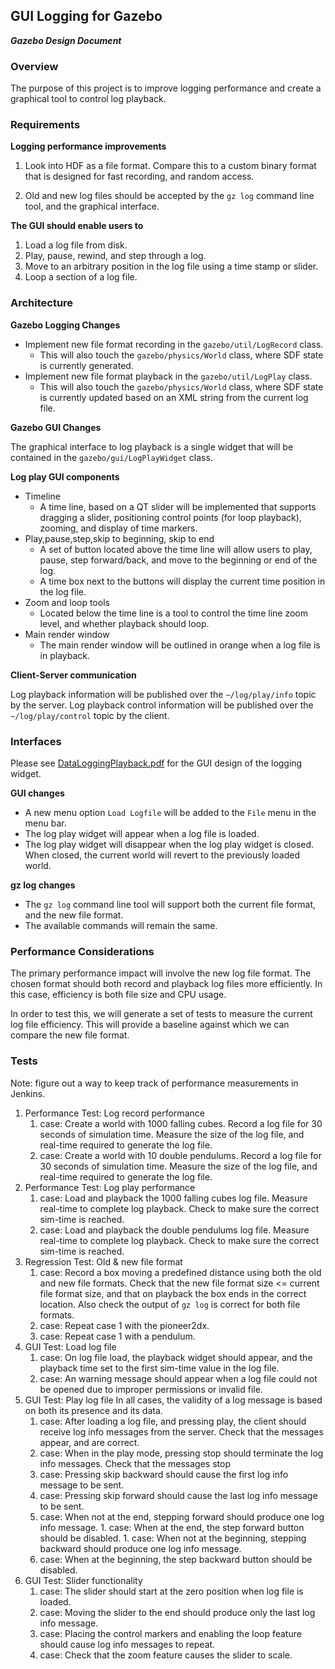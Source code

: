 ## GUI Logging for Gazebo
***Gazebo Design Document***

### Overview

The purpose of this project is to improve logging performance and create
a graphical tool to control log playback.

### Requirements

**Logging performance improvements**

1. Look into HDF as a file format. Compare this to a custom binary format
that is designed for fast recording, and random access.

1. Old and new log files should be accepted by the `gz log` command line
tool, and the graphical interface.

**The GUI should enable users to**

1. Load a log file from disk.
1. Play, pause, rewind, and step through a log.
1. Move to an arbitrary position in the log file using a time stamp or slider.
1. Loop a section of a log file. 

### Architecture

**Gazebo Logging Changes**

* Implement new file format recording in the `gazebo/util/LogRecord` class.
    * This will also touch the `gazebo/physics/World` class, where SDF state
    is currently generated.
* Implement new file format playback in the `gazebo/util/LogPlay` class.
    * This will also touch the `gazebo/physics/World` class, where SDF state
    is currently updated based on an XML string from the current log file.

**Gazebo GUI Changes**

The graphical interface to log playback is a single widget that will be contained in the `gazebo/gui/LogPlayWidget` class.

**Log play GUI components**

* Timeline 
    * A time line, based on a QT slider will be implemented that supports dragging a slider, positioning control points (for loop playback), zooming, and display of time markers. 
* Play,pause,step,skip to beginning, skip to end
    * A set of button located above the time line will allow users to play, pause, step forward/back, and move to the beginning or end of the log.
    * A time box next to the buttons will display the current time position in the log file.
* Zoom and loop tools 
    * Located below the time line is a tool to control the time line zoom level, and whether playback should loop.
* Main render window
    * The main render window will be outlined in orange when a log file is in playback.

**Client-Server communication**

Log playback information will be published over the `~/log/play/info` topic by the server. Log playback control information will be published over the `~/log/play/control` topic by the client.

### Interfaces

Please see [DataLoggingPlayback.pdf](DataLoggingPlayback.pdf) for the
GUI design of the logging widget.

**GUI changes**

* A new  menu option `Load Logfile` will be added to the `File` menu in the
menu bar.
* The log play widget will appear when a log file is loaded.
* The log play widget will disappear when the log play widget is closed. When closed, the current world will revert to the previously loaded world.

**gz log changes**

* The `gz log` command line tool will support both the current file format, and the new file format.
* The available commands will remain the same.

### Performance Considerations

The primary performance impact will involve the new log file format. The
chosen format should both record and playback log files more efficiently. In
this case, efficiency is both file size and CPU usage.

In order to test this, we will generate a set of tests to measure the
current log file efficiency. This will provide a baseline against which we
can compare the new file format.

### Tests
Note: figure out a way to keep track of performance measurements in Jenkins.

1. Performance Test: Log record performance
    1. case: Create a world with 1000 falling cubes. Record a log file for
    30 seconds of simulation time. Measure the size of the log file, and
    real-time required to generate the log file.
    1. case: Create a world with 10 double pendulums. Record a log file for
    30 seconds of simulation time. Measure the size of the log file, and
    real-time required to generate the log file.
1. Performance Test: Log play performance
    1. case: Load and playback the 1000 falling cubes log file. Measure
    real-time to complete log playback. Check to make sure the correct
    sim-time is reached.
    1. case: Load and playback the double pendulums log file. Measure
    real-time to complete log playback. Check to make sure the correct
    sim-time is reached.
1. Regression Test: Old & new file format
    1. case: Record a box moving a predefined distance using both the old
    and new file formats. Check that the new file format size <= current
    file format size, and that on playback the box ends in the correct
    location. Also check the output of `gz log` is correct for both file
    formats.
    1. case: Repeat case 1 with the pioneer2dx.
    1. case: Repeat case 1 with a pendulum.
1. GUI Test: Load log file
    1. case: On log file load, the playback widget should appear, and the
    playback time set to the first sim-time value in the log file.
    1. case: An warning message should appear when a log file could not be
    opened due to improper permissions or invalid file. 
1. GUI Test: Play log file
    In all cases, the validity of a log message is based on both its
    presence and its data.
    1. case: After loading a log file, and pressing play, the client should
    receive log info messages from the server. Check that the messages
    appear, and are correct.
    1. case: When in the play mode, pressing stop should terminate the log
    info messages. Check that the messages stop
    1. case: Pressing skip backward should cause the first log info message
    to be sent.
    1. case: Pressing skip forward should cause the last log info message to
    be sent.
    1. case: When not at the end, stepping forward should produce one log
    info message.  1. case: When at the end, the step forward button should
    be disabled.  1. case: When not at the beginning, stepping backward
    should produce one log info message.
    1. case: When at the beginning, the step backward button should be disabled.
1. GUI Test: Slider functionality
    1. case: The slider should start at the zero position when log file is
    loaded.
    1. case: Moving the slider to the end should produce only the
    last log info message.
    1. case: Placing the control markers and enabling the loop feature
    should cause log info messages to repeat.
    1. case: Check that the zoom feature causes the slider to scale.
